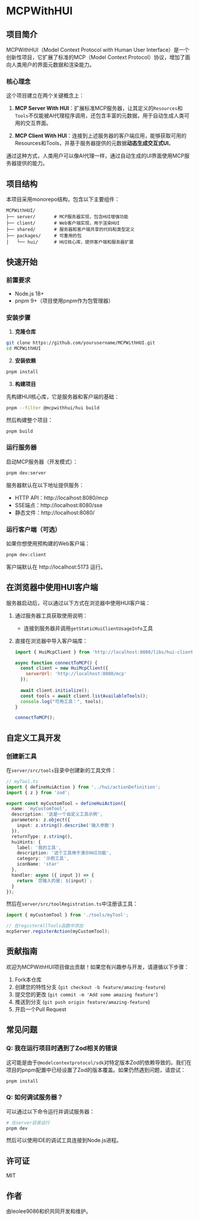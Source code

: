 # MCPWithHUI

## 项目简介

MCPWithHUI（Model Context Protocol with Human User Interface）是一个创新性项目，它扩展了标准的MCP（Model Context Protocol）协议，增加了面向人类用户的界面元数据和渲染能力。

### 核心理念

这个项目建立在两个关键概念上：

1. **MCP Server With HUI**：扩展标准MCP服务器，让其定义的`Resources`和`Tools`不仅能被AI代理程序调用，还包含丰富的元数据，用于自动生成人类可用的交互界面。

2. **MCP Client With HUI**：连接到上述服务器的客户端应用，能够获取可用的Resources和Tools，并基于服务器提供的元数据**动态生成交互式UI**。

通过这种方式，人类用户可以像AI代理一样，通过自动生成的UI界面使用MCP服务器提供的能力。

## 项目结构

本项目采用monorepo结构，包含以下主要组件：

```
MCPWithHUI/
├── server/       # MCP服务器实现，包含HUI增强功能
├── client/       # Web客户端实现，用于渲染HUI
├── shared/       # 服务器和客户端共享的代码和类型定义
├── packages/     # 可重用的包
│   └── hui/      # HUI核心库，提供客户端和服务器扩展
```

## 快速开始

### 前置要求

- Node.js 18+
- pnpm 9+（项目使用pnpm作为包管理器）

### 安装步骤

1. **克隆仓库**

```bash
git clone https://github.com/yourusername/MCPWithHUI.git
cd MCPWithHUI
```

2. **安装依赖**

```bash
pnpm install
```

3. **构建项目**

先构建HUI核心库，它是服务器和客户端的基础：

```bash
pnpm --filter @mcpwithhui/hui build
```

然后构建整个项目：

```bash
pnpm build
```

### 运行服务器

启动MCP服务器（开发模式）：

```bash
pnpm dev:server
```

服务器默认在以下地址提供服务：
- HTTP API：http://localhost:8080/mcp
- SSE端点：http://localhost:8080/sse
- 静态文件：http://localhost:8080/

### 运行客户端（可选）

如果你想使用预构建的Web客户端：

```bash
pnpm dev:client
```

客户端默认在 http://localhost:5173 运行。

## 在浏览器中使用HUI客户端

服务器启动后，可以通过以下方式在浏览器中使用HUI客户端：

1. 通过服务器工具获取使用说明：
   - 连接到服务器并调用`getStaticHuiClientUsageInfo`工具

2. 直接在浏览器中导入客户端库：
   ```javascript
   import { HuiMcpClient } from 'http://localhost:8080/libs/hui-client.js';
   
   async function connectToMCP() {
     const client = new HuiMcpClient({
       serverUrl: 'http://localhost:8080/mcp'
     });
     
     await client.initialize();
     const tools = await client.listAvailableTools();
     console.log("可用工具：", tools);
   }
   
   connectToMCP();
   ```

## 自定义工具开发

### 创建新工具

在`server/src/tools`目录中创建新的工具文件：

```typescript
// myTool.ts
import { defineHuiAction } from '../hui/actionDefinition';
import { z } from 'zod';

export const myCustomTool = defineHuiAction({
  name: 'myCustomTool',
  description: '这是一个自定义工具示例',
  parameters: z.object({
    input: z.string().describe('输入参数')
  }),
  returnType: z.string(),
  huiHints: {
    label: '我的工具',
    description: '这个工具用于演示HUI功能',
    category: '示例工具',
    iconName: 'star'
  },
  handler: async ({ input }) => {
    return `您输入的是: ${input}`;
  }
});
```

然后在`server/src/toolRegistration.ts`中注册该工具：

```typescript
import { myCustomTool } from './tools/myTool';

// 在registerAllTools函数中添加
mcpServer.registerAction(myCustomTool);
```

## 贡献指南

欢迎为MCPWithHUI项目做出贡献！如果您有兴趣参与开发，请遵循以下步骤：

1. Fork本仓库
2. 创建您的特性分支 (`git checkout -b feature/amazing-feature`)
3. 提交您的更改 (`git commit -m 'Add some amazing feature'`)
4. 推送到分支 (`git push origin feature/amazing-feature`)
5. 开启一个Pull Request

## 常见问题

### Q: 我在运行项目时遇到了Zod相关的错误

这可能是由于`@modelcontextprotocol/sdk`对特定版本Zod的依赖导致的。我们在项目的pnpm配置中已经设置了Zod的版本覆盖。如果仍然遇到问题，请尝试：

```bash
pnpm install
```

### Q: 如何调试服务器？

可以通过以下命令运行并调试服务器：

```bash
# 在server目录运行
pnpm dev
```

然后可以使用IDE的调试工具连接到Node.js进程。

## 许可证

MIT

## 作者

由leolee9086和织共同开发和维护。 